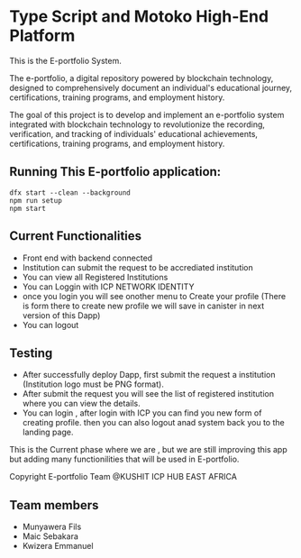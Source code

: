# Type Script and Motoko High-End Platform

This is the E-portfolio System.

The e-portfolio, a digital repository powered by blockchain technology, designed to comprehensively document an individual's educational journey, certifications, training programs, and employment history.

The goal of this project is to develop and implement an e-portfolio system integrated with blockchain technology to revolutionize the recording, verification, and tracking of individuals' educational achievements, certifications, training programs, and employment history.

## Running This E-portfolio application:

```
dfx start --clean --background
npm run setup
npm start
```

## Current Functionalities

- Front end with backend connected
- Institution can submit the request to be accrediated institution
- You can view all Registered Institutions
- You can Loggin with ICP NETWORK IDENTITY
- once you login you will see onother menu to Create your profile (There is form there to create new profile we will save in canister in next version of this Dapp)
- You can logout

## Testing

- After successfully deploy Dapp, first submit the request a institution (Institution logo must be PNG format).
- After submit the request you will see the list of registered institution where you can view the details.
- You can login , after login with ICP you can find you new form of creating profile. then you can also logout anad system back you to the landing page.

This is the Current phase where we are , but we are still improving this app but adding many functionilities that will be used in E-portfolio.

Copyright E-portfolio Team @KUSHIT ICP HUB EAST AFRICA

## Team members

- Munyawera Fils
- Maic Sebakara
- Kwizera Emmanuel
